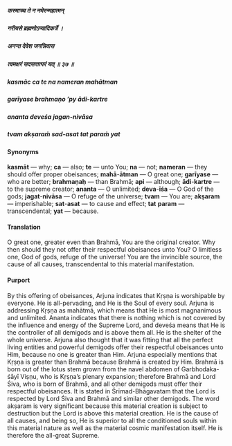 ##### कस्माच्च ते न नमेरन्महात्मन्
##### गरीयसे ब्रह्मणोऽप्यादिकर्त्रे ।
##### अनन्त देवेश जगन्निवास
##### त्वमक्षरं सदसत्तत्परं यत् ॥ ३७ ॥

##### kasmāc ca te na nameran mahātman
##### garīyase brahmaṇo ’py ādi-kartre
##### ananta deveśa jagan-nivāsa
##### tvam akṣaraṁ sad-asat tat paraṁ yat

#### Synonyms

**kasmāt** — why; **ca** — also; **te** — unto You; **na** — not; **nameran** — they should offer proper obeisances; **mahā**-**ātman** — O great one; **garīyase** — who are better; **brahmaṇaḥ** — than Brahmā; **api** — although; **ādi**-**kartre** — to the supreme creator; **ananta** — O unlimited; **deva**-**īśa** — O God of the gods; **jagat**-**nivāsa** — O refuge of the universe; **tvam** — You are; **akṣaram** — imperishable; **sat**-**asat** — to cause and effect; **tat** **param** — transcendental; **yat** — because.

#### Translation

O great one, greater even than Brahmā, You are the original creator. Why then should they not offer their respectful obeisances unto You? O limitless one, God of gods, refuge of the universe! You are the invincible source, the cause of all causes, transcendental to this material manifestation.

#### Purport

By this offering of obeisances, Arjuna indicates that Kṛṣṇa is worshipable by everyone. He is all-pervading, and He is the Soul of every soul. Arjuna is addressing Kṛṣṇa as mahātmā, which means that He is most magnanimous and unlimited. Ananta indicates that there is nothing which is not covered by the influence and energy of the Supreme Lord, and deveśa means that He is the controller of all demigods and is above them all. He is the shelter of the whole universe. Arjuna also thought that it was fitting that all the perfect living entities and powerful demigods offer their respectful obeisances unto Him, because no one is greater than Him. Arjuna especially mentions that Kṛṣṇa is greater than Brahmā because Brahmā is created by Him. Brahmā is born out of the lotus stem grown from the navel abdomen of Garbhodaka-śāyī Viṣṇu, who is Kṛṣṇa’s plenary expansion; therefore Brahmā and Lord Śiva, who is born of Brahmā, and all other demigods must offer their respectful obeisances. It is stated in Śrīmad-Bhāgavatam that the Lord is respected by Lord Śiva and Brahmā and similar other demigods. The word akṣaram is very significant because this material creation is subject to destruction but the Lord is above this material creation. He is the cause of all causes, and being so, He is superior to all the conditioned souls within this material nature as well as the material cosmic manifestation itself. He is therefore the all-great Supreme.